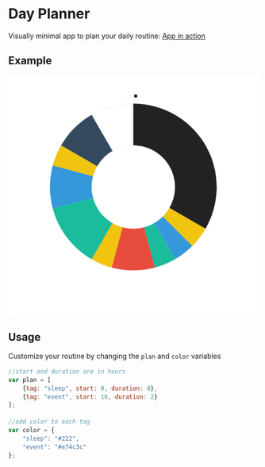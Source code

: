 # Day Planner
Visually minimal app to plan your daily routine: 
[App in action](http://raphii97.github.io/day-planner)

## Example
![Example](https://github.com/raphii97/day-planner/blob/master/example.png "Wubba Lubba Dub Dub")


## Usage
Customize your routine by changing the `plan` and `color` variables
```js
//start and duration are in hours
var plan = [
	{tag: "sleep", start: 0, duration: 8},
	{tag: "event", start: 16, duration: 2}
];

//add color to each tag
var color = {
	"sleep": "#222",
	"event": "#e74c3c"
};
```
